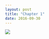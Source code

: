 ```yaml
---
layout: post
title: "Chapter 1"
date: 2016-09-30
---
```


 <div id="cmc-container"><img src="/strip/images/1.jpg" class="center"></div> 
